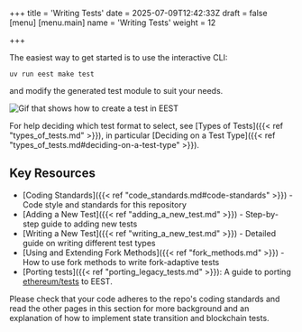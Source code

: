 +++
title = 'Writing Tests'
date = 2025-07-09T12:42:33Z
draft = false
[menu]
  [menu.main]
    name = 'Writing Tests'
    weight = 12

+++

The easiest way to get started is to use the interactive CLI:

```console
uv run eest make test
```

and modify the generated test module to suit your needs.

![Gif that shows how to create a test in EEST](/images/writing_tests/eest_make_test.gif)

For help deciding which test format to select, see [Types of Tests]({{< ref "types_of_tests.md" >}}), in particular [Deciding on a Test Type]({{< ref "types_of_tests.md#deciding-on-a-test-type" >}}).

## Key Resources

- [Coding Standards]({{< ref "code_standards.md#code-standards" >}}) - Code style and standards for this repository
- [Adding a New Test]({{< ref "adding_a_new_test.md" >}}) - Step-by-step guide to adding new tests
- [Writing a New Test]({{< ref "writing_a_new_test.md" >}}) - Detailed guide on writing different test types
- [Using and Extending Fork Methods]({{< ref "fork_methods.md" >}}) - How to use fork methods to write fork-adaptive tests
- [Porting tests]({{< ref "porting_legacy_tests.md" >}}): A guide to porting [ethereum/tests](https://github.com/ethereum/tests) to EEST.

Please check that your code adheres to the repo's coding standards and read the other pages in this section for more background and an explanation of how to implement state transition and blockchain tests.
